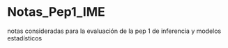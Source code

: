 # Notas_Pep1_IME
notas consideradas para la evaluación de la pep 1 de inferencia y modelos estadísticos
